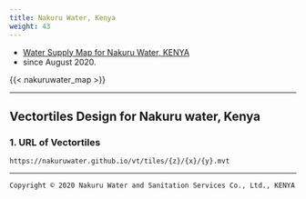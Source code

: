 ```yaml
---
title: Nakuru Water, Kenya
weight: 43
---
```


- [Water Supply Map for Nakuru Water, KENYA](https://nakuru.water-gis.com)
- since August 2020.

{{< nakuruwater_map >}}

---
## Vectortiles Design for Nakuru water, Kenya

### 1. URL of Vectortiles

```
https://nakuruwater.github.io/vt/tiles/{z}/{x}/{y}.mvt
```

---
`Copyright © 2020 Nakuru Water and Sanitation Services Co., Ltd., KENYA`
